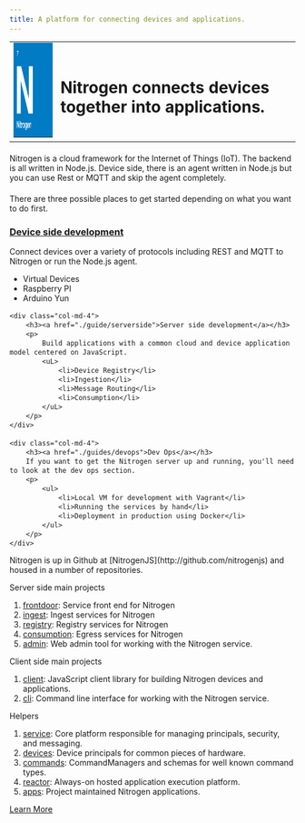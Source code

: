 ```yaml
---
title: A platform for connecting devices and applications.
---
```


<table width=100%>
    <tr>
        <td>
            <img class="logo" src="images/logo.png" width="166" height="167" />
        </td>
        <td>
            <h1 class="text-center">Nitrogen connects devices together into applications.</h1>
        </td>
    </tr>
</table>

<div class="row" style="margin-top: 20px">
    Nitrogen is a cloud framework for the Internet of Things (IoT). The backend is all written in Node.js. Device side, there is an agent written in Node.js but you can use Rest or MQTT and skip the agent completely. 
</div>

<div class="row" style="margin-top: 20px">
There are three possible places to get started depending on what you want to do first. 
</div>

<div class="row" style="margin-top: 20px">
    <div class="col-md-4">
        <h3><a href="./guides/devices">Device side development</a></h3>
        <p>
            Connect devices over a variety of protocols including REST and MQTT to Nitrogen or run the Node.js agent. 
        </p>
        <p>
            <ul>
                <li>Virtual Devices</li>
                <li>Raspberry PI</li>
                <li>Arduino Yun</li>
            </ul>
        </p>
    </div>

    <div class="col-md-4">
        <h3><a href="./guide/serverside">Server side development</a></h3>
        <p>
            Build applications with a common cloud and device application model centered on JavaScript.
            <uL>
                <li>Device Registry</li>
                <li>Ingestion</li>
                <li>Message Routing</li>
                <li>Consumption</li>
            </uL>
        </p>
    </div>

    <div class="col-md-4">
        <h3><a href="./guides/devops">Dev Ops</a></h3>
        If you want to get the Nitrogen server up and running, you'll need to look at the dev ops section. 
        <p>
            <ul>
                <li>Local VM for development with Vagrant</li>
                <li>Running the services by hand</li>
                <li>Deployment in production using Docker</li>
            </ul>
        </p>
    </div>
</div>

<div>
Nitrogen is up in Github at [NitrogenJS](http://github.com/nitrogenjs) and housed in a number of repositories. 

Server side main projects
<ol>
<li><a href="http://github.com/nitrogenjs/frontdoor">frontdoor</a>: Service front end for Nitrogen</li>
<li><a href="http://github.com/nitrogenjs/ingest">ingest</a>: Ingest services for Nitrogen</li>
<li><a href="http://github.com/nitrogenjs/registry">registry</a>: Registry services for Nitrogen</li>
<li><a href="http://github.com/nitrogenjs/consumption">consumption</a>: Egress services for Nitrogen</li>
<li><a href="https://github.com/nitrogenjs/admin">admin</a>: Web admin tool for working with the Nitrogen service.</li>
</ol>
Client side main projects

<ol>
<li><a href="https://github.com/nitrogenjs/client">client</a>: JavaScript client library for building Nitrogen devices and applications.</li>
<li><a href="https://github.com/nitrogenjs/cli">cli</a>: Command line interface for working with the Nitrogen service.</li>
</ol>


Helpers
<ol>
<li><a href="https://github.com/nitrogenjs/service">service</a>: Core platform responsible for managing principals, security, and messaging.</li>
<li><a href="https://github.com/nitrogenjs/devices">devices</a>: Device principals for common pieces of hardware.</li>
<li><a href="https://github.com/nitrogenjs/commands">commands</a>: CommandManagers and schemas for well known command types.</li>
<li><a href="https://github.com/nitrogenjs/reactor">reactor</a>: Always-on hosted application execution platform.</li>
<li><a href="https://github.com/nitrogenjs/apps">apps</a>: Project maintained Nitrogen applications.</li>
</ol>
</div>

<a href="/docs/concepts/overview.html" class="btn green"  style="margin-top: 10px">Learn More</a>
